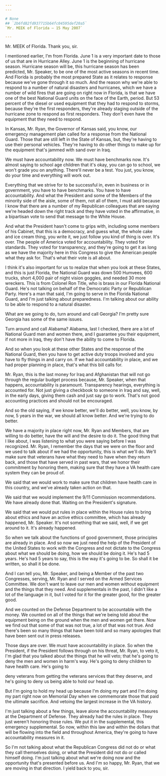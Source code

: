 ```yaml
---
---

# None
## `2b6fd82fd937715b64fc04595def20a5`
`Mr. MEEK of Florida — 15 May 2007`

---
```



Mr. MEEK of Florida. Thank you, sir.

I mentioned earlier, I'm from Florida. June 1 is a very important 
date to those of us that are in Hurricane Alley. June 1 is the 
beginning of hurricane season. Hurricane season will be, this hurricane 
season has been predicted, Mr. Speaker, to be one of the most active 
seasons in recent time. And Florida is probably the most prepared State 
as it relates to response because we've gone through it so much. And 
the reason why we're able to respond to a number of natural disasters 
and hurricanes, which we have a number of wild fires that are going on 
right now in Florida, is that we have one of the best National Guard 
units on the face of the Earth, period. But 53 percent of the diesel or 
used equipment that they had to respond to storms, because they're the 
first responders, they're already staging outside of the hurricane zone 
to respond as first responders. They don't even have the equipment that 
they need to respond.

In Kansas, Mr. Ryan, the Governor of Kansas said, you know, our 
emergency management plan called for a response from the National 
Guard. Those that are still left in the State of Kansas, but, they're 
having to use their personal vehicles. They're having to do other 
things to make up for the equipment that's jammed with sand over in 
Iraq.

We must have accountability now. We must have benchmarks now. It's 
almost saying to school age children that it's okay, you can go to 
school, we won't grade you on anything. There'll never be a test. You 
just, you know, do your time and everything will work out.

Everything that we strive for to be successful in, even in business 
or in government, you have to have benchmarks. You have to have 
accountability. And what the President and some of the Members of the 
minority side of the aisle, some of them, not all of them, I must add 
because I know that there are a number of my Republican colleagues that 
are saying we're headed down the right track and they have voted in the 
affirmative, in a bipartisan vote to send that message to the White 
House.

And what the President hasn't come to grips with, including some 
members of his Cabinet, that this is a democracy, and guess what, the 
whole cake and ice cream thing, you write it, we just follow you kind 
of thing is over. It's over. The people of America voted for 
accountability. They voted for standards. They voted for transparency, 
and they're going to get it as long as we have the majority here in 
this Congress to give the American people what they ask for. That's 
what their vote is all about.

I think it's also important for us to realize that when you look at 
these States, and this is just Florida, the National Guard was down 500 
Humvees, 600 trucks, short 4,000 pair of night vision goggles, and 
needed 30 more wreckers. This is from Colonel Ron Title, who is brass 
in our Florida National Guard. He's not talking on behalf of the 
Democratic Party or Republican Party. Here's a man that said, I'm going 
to serve in the Florida National Guard, and I'm just talking about 
preparedness. I'm talking about our ability to be able to respond to a 
natural disaster.

What are we going to do, turn around and call Georgia? I'm pretty 
sure Georgia has some of the same issues.

Turn around and call Alabama? Alabama, last I checked, there are a 
lot of National Guard men and women there, and I guarantee you their 
equipment, if not more in Iraq, they don't have the ability to come to 
Florida.

And so when you look at these other States and the response of the 
National Guard, then you have to get active duty troops involved and 
you have to fly things in and carry on. If we had accountability in 
place, and we had proper planning in place, that's what this bill calls 
for.

Mr. Ryan, this is the last money for Iraq and Afghanistan that will 
not go through the regular budget process because, Mr. Speaker, when 
that happens, accountability is paramount. Transparency hearings, 
everything is accounted for. Not just giving a checkbook to someone in 
Iraq and say, well, in the early days, giving them cash and just say go 
to work. That's not good accounting practices and should not be 
encouraged.

And so the old saying, if we know better, we'll do better, well, you 
know, by now, 5 years in the war, we should all know better. And we're 
trying to do better.

We have a majority in place right now, Mr. Ryan and Members, that are 
willing to do better, have the will and the desire to do it. The good 
thing that I like about, I was listening to what you were saying before 
I was recognized. Mr. Ryan, I remember the days that we were on the 
floor and we used to talk about if we had the opportunity, this is what 
we'll do. We'll make sure that veterans have what they need to have 
when they return back, and those that have served in past wars, that we 
honor their commitment by honoring them, making sure that they have a 
VA health care system they can be proud of.

We said that we would work to make sure that children have health 
care in this country, and we've already taken action on that.

We said that we would implement the 9/11 Commission recommendations. 
We have already done that. Waiting on the President's signature.

We said that we would put rules in place within the House rules to 
bring about ethics and have an active ethics committee, which has 
already happened, Mr. Speaker. It's not something that we said, well, 
if we get around to it. It's already happened.

So when we talk about the functions of good government, those 
principles are already in place. And so now we just need the help of 
the President of the United States to work with the Congress and not 
dictate to the Congress about what we should be doing, how we should be 
doing it. He's had 5 years. He's had 5 years to say, this is the way 
it's going to be. So shall it be written, so shall it be done.

And I can tell you, Mr. Speaker, and being a Member of the past two 
Congresses, serving, Mr. Ryan and I served on the Armed Services 
Committee. We don't want to leave our men and women without equipment 
and the things that they need. And supplementals in the past, I didn't 
like a lot of the language in it, but I voted for it for the greater 
good, for the greater good.

And we counted on the Defense Department to be accountable with the 
money. We counted on all of the things that we're being told about the 
equipment being on the ground when the men and women get there. Now we 
find out that some of that was not true, a lot of that was not true. 
And there's been so many things that have been told and so many 
apologies that have been sent out in press releases.

Those days are over. We must have accountability in place. So when 
the President, if the President follows through on his threat, Mr. 
Ryan, to veto it, I'm glad that you talked about the things that he 
will veto; that he's going to deny the men and women in harm's way. 
He's going to deny children to have health care. He's going to


deny veterans from getting the veterans services that they deserve, and 
he's going to deny us being able to hold our head up.


But I'm going to hold my head up because I'm doing my part and I'm 
doing my part right now on Memorial Day when we commemorate those that 
paid the ultimate sacrifice. And vetoing the largest increase in the VA 
history.

I'm just talking about a few things, leave alone the accountability 
measures at the Department of Defense. They already had the rules in 
place. They just weren't honoring those rules. We put it in the 
supplemental, this emergency supplemental. So now, within this law and 
within the dollars that will be flowing into the field and throughout 
America, they're going to have accountability measures in it.

So I'm not talking about what the Republican Congress did not do or 
what they call themselves doing, or what the President did not do or 
called himself doing. I'm just talking about what we're doing now and 
the opportunity that's presented before us. And I'm so happy, Mr. Ryan, 
that we are moving in that direction. I yield back to you, sir.